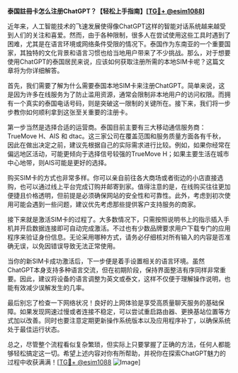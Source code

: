 **泰国註冊卡怎么注册ChatGPT？【轻松上手指南】[[TG💪+ @esim1088](https://t.me/s/esim1088)]**

近年来，人工智能技术的飞速发展使得像ChatGPT这样的智能对话系统越来越受到人们的关注和喜爱。然而，由于各种限制，很多人在尝试使用这些工具时遇到了困难，尤其是在语言环境或网络条件受限的情况下。泰国作为东南亚的一个重要国家，其独特的文化背景和语言习惯也给当地用户带来了不少挑战。那么，对于想要使用ChatGPT的泰国居民来说，应该如何获取注册所需的本地SIM卡呢？这篇文章将为你详细解答。

首先，我们需要了解为什么需要泰国本地SIM卡来注册ChatGPT。简单来说，这是因为许多在线服务为了防止滥用资源，通常会限制非本地用户的访问权限。而拥有一个真实的泰国电话号码，则是突破这一限制的关键所在。接下来，我们将一步步教你如何顺利拿到这张至关重要的注册卡。

第一步当然是选择合适的运营商。泰国目前主要有三大移动通信服务商：TrueMove H、AIS 和 dtac。这三家公司在覆盖范围和服务质量方面各有千秋，因此在做出决定之前，建议先根据自己的实际需求进行比较。例如，如果你经常在偏远地区活动，可能更倾向于选择信号较强的TrueMove H；如果主要生活在城市中心地带，则AIS可能是更好的选择。

购买SIM卡的方式也非常多样。你可以亲自前往各大商场或者街边的小店直接选购，也可以通过线上平台完成订购并邮寄到家。值得注意的是，在线购买往往更加便捷且价格透明，但前提是必须确保网站的安全性和可靠性。此外，考虑到初次使用可能会遇到一些问题，建议优先考虑那些提供客户支持服务的商家。

接下来就是激活SIM卡的过程了。大多数情况下，只需按照说明书上的指示插入手机并开启数据连接即可自动完成激活。不过也有少数品牌要求用户下载专门的应用程序来验证身份信息。无论采用哪种方式，请务必仔细核对所有输入的内容是否准确无误，以免因错误导致无法正常使用。

当你的新SIM卡成功激活后，下一步便是着手设置相关的语言环境。虽然ChatGPT本身支持多种语言交流，但在初期阶段，保持界面整洁有序同样非常重要。因此，建议将设备的语言调整为英文或泰文，这样不仅便于理解操作说明，也能有效减少误解发生的几率。

最后别忘了检查一下网络状况！良好的上网体验是享受高质量聊天服务的基础保障。如果发现网速过慢或者连接不稳定，可以尝试重启路由器、更换基站位置等方式加以改善。同时也要注意定期更新操作系统版本以及应用程序补丁，以确保系统处于最佳运行状态。

总之，尽管整个流程看似复杂繁琐，但实际上只要掌握了正确的方法，任何人都能够轻松搞定这一切。希望上述内容对你有所帮助，并祝你在探索ChatGPT魅力的过程中收获满满！[[TG💪+ @esim1088](https://t.me/s/esim1088) ![Image](https://i.postimg.cc/4NQfJmqS/Snipaste-2025-05-13-00-14-12.png)]